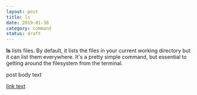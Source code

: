 ```yaml
---
layout: post
title: ls
date: 2019-01-30
category: command
status: draft
---
```


**ls** lists files. By default, it lists the files in your current working directory but it can list them everywhere. It's a pretty simple command, but essential to getting around the filesystem from the terminal.



 

post body text

[link text](link-URL "alt text")

